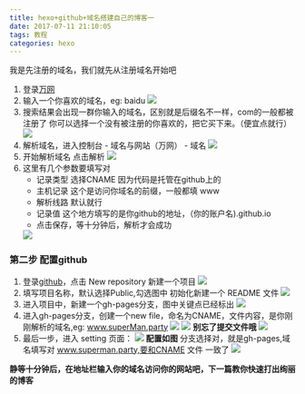 ```yaml
---
title: hexo+github+域名搭建自己的博客一
date: 2017-07-11 21:10:05
tags: 教程
categories: hexo
---
```


我是先注册的域名，我们就先从注册域名开始吧

1. 登录[万网](https://wanwang.aliyun.com)
2. 输入一个你喜欢的域名，eg: baidu
    <img src='http://ostu98x74.bkt.clouddn.com/hexo/search.png'/>
    <!-- more -->
3. 搜索结果会出现一群你输入的域名，区别就是后缀名不一样，com的一般都被注册了  你可以选择一个没有被注册的你喜欢的，把它买下来。（便宜点就行）
    <img src='http://ostu98x74.bkt.clouddn.com/hexo/searchResult.png'/>
4. 解析域名，进入控制台 - 域名与网站（万网） - 域名 
    <img src='http://ostu98x74.bkt.clouddn.com/hexo/control.png'/>
5. 开始解析域名
    点击解析 
    <img src='http://ostu98x74.bkt.clouddn.com/hexo/jiexi.png'/>
6. 这里有几个参数要填写对
    + 记录类型 选择CNAME 因为代码是托管在github上的
    + 主机记录 这个是访问你域名的前缀，一般都填 www
    + 解析线路 默认就行
    + 记录值 这个地方填写的是你github的地址，（你的账户名).github.io
    + 点击保存，等十分钟后，解析才会成功
    <img src='http://ostu98x74.bkt.clouddn.com/hexo/jiexi1.png'/>

### 第二步 配置github

1. 登录[github](https://github.com)，点击 New repository 新建一个项目
    <img src='http://ostu98x74.bkt.clouddn.com/hexo/repository.png'/>
2. 填写项目名称，默认选择Public,勾选图中 初始化新建一个 README 文件
    <img src="http://ostu98x74.bkt.clouddn.com/hexo/create.png"/>
3.  进入项目中，新建一个gh-pages分支，图中关键点已经标出
    <img src="http://ostu98x74.bkt.clouddn.com/hexo/createBranch.png"/>
4. 进入gh-pages分支，创建一个new file，命名为CNAME，文件内容，是你刚刚解析的域名,eg: www.superMan.party
    <img src="http://ostu98x74.bkt.clouddn.com/hexo/CNAME1.png"/>
    <img src="http://ostu98x74.bkt.clouddn.com/hexo/CNAME2.png"/>
  **别忘了提交文件哦**
    <img src="http://ostu98x74.bkt.clouddn.com/hexo/commit.png"/>
5. 最后一步，进入 setting 页面：
    <img src="http://ostu98x74.bkt.clouddn.com/hexo/setting.png"/>
 **配置如图**
 分支选择对，就是gh-pages,域名填写对 www.superman.party,要和CNAME 文件 一致了
    <img src="http://ostu98x74.bkt.clouddn.com/hexo/ghPages.png"/>

 **静等十分钟后，在地址栏输入你的域名访问你的网站吧，下一篇教你快速打出绚丽的博客**














